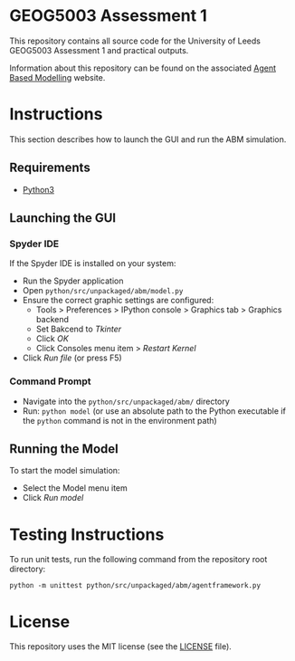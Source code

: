 # GEOG5003 Assessment 1

This repository contains all source code for the University of Leeds GEOG5003 Assessment 1 and practical outputs.

Information about this repository can be found on the associated [Agent Based Modelling](https://anth-dj.github.io/geog5003_practicals/) website.

# Instructions

This section describes how to launch the GUI and run the ABM simulation.

## Requirements

- [Python3](https://www.python.org/downloads/)

## Launching the GUI

### Spyder IDE

If the Spyder IDE is installed on your system:

- Run the Spyder application
- Open `python/src/unpackaged/abm/model.py`
- Ensure the correct graphic settings are configured:
    - Tools > Preferences > IPython console > Graphics tab > Graphics backend
    - Set Bakcend to _Tkinter_
    - Click _OK_
    - Click Consoles menu item > _Restart Kernel_ 
- Click _Run file_ (or press F5) 

### Command Prompt

- Navigate into the `python/src/unpackaged/abm/` directory
- Run: `python model` (or use an absolute path to the Python executable if the `python` command is not in the environment path)

## Running the Model

To start the model simulation:
- Select the Model menu item
- Click _Run model_


# Testing Instructions

To run unit tests, run the following command from the repository root directory:
```
python -m unittest python/src/unpackaged/abm/agentframework.py
```

# License

This repository uses the MIT license (see the [LICENSE](./LICENSE) file).